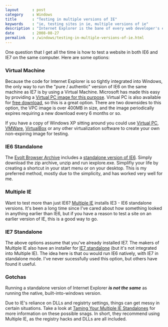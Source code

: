 ```yaml
---
layout      : post
category    : Windows
title       : "Testing in multiple versions of IE"
keywords    : "ie, testing sites in ie, multiple versions of ie"
description : "Internet Explorer is the bane of every web developer's existance. What makes it worse is how difficult Microsoft makes it to test sites in different versions of IE."
date        : 2008-08-27
permalink   : /windows/testing-in-multiple-versions-of-ie.html
---
```

One question that I get all the time is how to test a website in both
IE6 and IE7 on the same computer. Here are some options:

### Virtual Machine

Because the code for Internet Explorer is so tightly integrated into
Windows, the only way to run the "pure / authentic" version of IE6 on
the same machine as IE7 is by using a Virtual Machine. Microsoft has
made this easy by providing a [Virtual PC image for this
purpose](http://www.microsoft.com/downloads/details.aspx?FamilyID=21eabb90-958f-4b64-b5f1-73d0a413c8ef&displaylang=en).
Virtual PC is also available for [free
download](http://www.microsoft.com/windows/products/winfamily/virtualpc/default.mspx),
so this is a great option. There are two downsides to this option, the
VPC image is over 400MB in size, and the image periodically expires
requiring a new download every 6 months or so.

If you have a copy of Windows XP sitting around you could use [Virtual
PC](http://www.microsoft.com/windows/products/winfamily/virtualpc/default.mspx),
[VMWare](http://vmware.com/), [VirtualBox](http://virtualbox.org/) or
any other virtualization software to create your own non-expiring image
for testing.

### IE6 Standalone

The [Evolt Browser Archive](http://browsers.evolt.org/) includes a
[standalone version of
IE6](http://browsers.evolt.org/download.php?/ie/32bit/standalone/ie6eolas_nt.zip).
Simply download the zip archive, unzip and run iexplore.exe. Simplifiy
your life by creating a shortcut in your start menu or on your desktop.
This is my preferred method, mostly due to the simplicity, and has
worked very well for me.

### Multiple IE

Want to test more than just IE6? [Multiple
IE](http://tredosoft.com/Multiple_IE) installs IE3 - IE6 standalone
versions. It's been a long time since I've cared about how something
looked in anything earlier than IE6, but if you have a reason to test a
site on an earlier version of IE, this is a good way to go.

### IE7 Standalone

The above options assume that you've already installed IE7. The makers
of Multiple IE also have an installer for [IE7
standalone](http://tredosoft.com/IE7_standalone) (but it's not
integrated into Multiple IE). The idea here is that ou would run IE6
natively, with IE7 in standalone mode. I've never sucessfully used this
option, but others have found it useful.

### Gotchas

Running a standalone version of Internet Explorer ***is not the same***
as running the native, built-into-windows version.

Due to IE's reliance on DLLs and registrty settings, things can get
messy in certain situations. Take a look at [Taming Your Multiple IE
Standalones](http://www.positioniseverything.net/articles/multiIE.html)
for more information on these possible snags. In short, they recommend
using Multiple IE, as the registry hacks and DLLs are all included.
